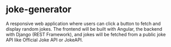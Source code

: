 # joke-generator
A responsive web application where users can click a button to fetch and display random jokes. The frontend will be built with Angular, the backend with Django (REST Framework), and jokes will be fetched from a public joke API like Official Joke API or JokeAPI.

